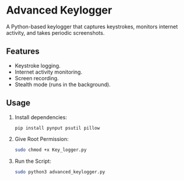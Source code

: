 # Advanced Keylogger

A Python-based keylogger that captures keystrokes, monitors internet activity, and takes periodic screenshots.

## Features
- Keystroke logging.
- Internet activity monitoring.
- Screen recording.
- Stealth mode (runs in the background).

## Usage
1. Install dependencies:
   ```bash
   pip install pynput psutil pillow

2. Give Root Permission:
   ```bash
   sudo chmod +x Key_logger.py

3. Run the Script:
   ```bash
   sudo python3 advanced_keylogger.py
